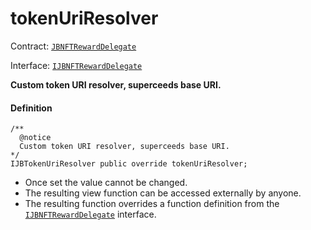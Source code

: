 # tokenUriResolver

Contract: [`JBNFTRewardDelegate`](/dev/api/v2/contracts/or-delegates/or-abstract/jbnftrewarddelegate/README.md)​‌

Interface: [`IJBNFTRewardDelegate`](/dev/api/v2/interfaces/ijbnftrewarddelegate.md)

**Custom token URI resolver, superceeds base URI.**

#### Definition

```
/**
  @notice
  Custom token URI resolver, superceeds base URI.
*/
IJBTokenUriResolver public override tokenUriResolver;
```

* Once set the value cannot be changed.
* The resulting view function can be accessed externally by anyone.
* The resulting function overrides a function definition from the [`IJBNFTRewardDelegate`](/dev/api/v2/interfaces/ijbnftrewarddelegate.md) interface.
